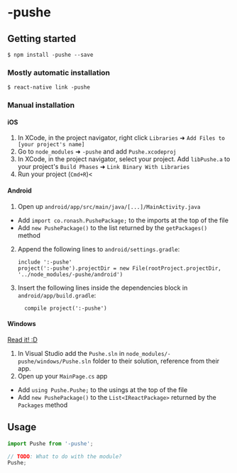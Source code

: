 
# -pushe

## Getting started

`$ npm install -pushe --save`

### Mostly automatic installation

`$ react-native link -pushe`

### Manual installation


#### iOS

1. In XCode, in the project navigator, right click `Libraries` ➜ `Add Files to [your project's name]`
2. Go to `node_modules` ➜ `-pushe` and add `Pushe.xcodeproj`
3. In XCode, in the project navigator, select your project. Add `libPushe.a` to your project's `Build Phases` ➜ `Link Binary With Libraries`
4. Run your project (`Cmd+R`)<

#### Android

1. Open up `android/app/src/main/java/[...]/MainActivity.java`
  - Add `import co.ronash.PushePackage;` to the imports at the top of the file
  - Add `new PushePackage()` to the list returned by the `getPackages()` method
2. Append the following lines to `android/settings.gradle`:
  	```
  	include ':-pushe'
  	project(':-pushe').projectDir = new File(rootProject.projectDir, 	'../node_modules/-pushe/android')
  	```
3. Insert the following lines inside the dependencies block in `android/app/build.gradle`:
  	```
      compile project(':-pushe')
  	```

#### Windows
[Read it! :D](https://github.com/ReactWindows/react-native)

1. In Visual Studio add the `Pushe.sln` in `node_modules/-pushe/windows/Pushe.sln` folder to their solution, reference from their app.
2. Open up your `MainPage.cs` app
  - Add `using Pushe.Pushe;` to the usings at the top of the file
  - Add `new PushePackage()` to the `List<IReactPackage>` returned by the `Packages` method


## Usage
```javascript
import Pushe from '-pushe';

// TODO: What to do with the module?
Pushe;
```
  